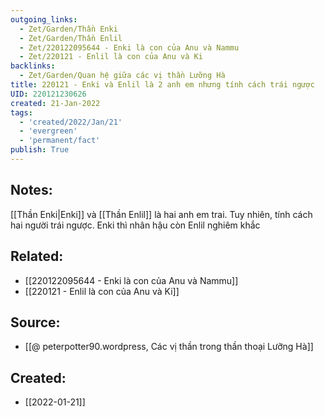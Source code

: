 ```yaml
---
outgoing_links:
  - Zet/Garden/Thần Enki
  - Zet/Garden/Thần Enlil
  - Zet/220122095644 - Enki là con của Anu và Nammu
  - Zet/220121 - Enlil là con của Anu và Ki
backlinks:
  - Zet/Garden/Quan hệ giữa các vị thần Lưỡng Hà
title: 220121 - Enki và Enlil là 2 anh em nhưng tính cách trái ngược
UID: 220121230626
created: 21-Jan-2022
tags:
  - 'created/2022/Jan/21'
  - 'evergreen'
  - 'permanent/fact'
publish: True
---
```

## Notes:
[[Thần Enki|Enki]] và [[Thần Enlil]] là hai anh em trai. Tuy nhiên, tính cách hai người trái ngược. Enki thì nhân hậu còn Enlil nghiêm khắc

## Related:
- [[220122095644 - Enki là con của Anu và Nammu]]
- [[220121 - Enlil là con của Anu và Ki]]

## Source:
- [[@ peterpotter90.wordpress, Các vị thần trong thần thoại Lưỡng Hà]]


## Created:
- [[2022-01-21]]
